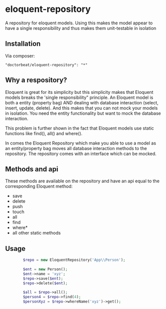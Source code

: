 # eloquent-repository
A repository for eloquent models. Using this makes the model appear to have a single responsibility 
and thus makes them unit-testable in isolation

## Installation
Via composer:

```
"doctorbeat/eloquent-repository": "*"
```

## Why a respository?
Eloquent is great for its simplicity but this simplicity makes that Eloquent models breaks 
the 'single responsibility" principle. An Eloquent model is both a entity (property bag) AND dealing with database interaction 
(select, insert, update, delete). And this makes that you can not mock your models in isolation. You need the entity functionality
but want to mock the database interaction.

This problem is further shown in the fact that Eloquent models use static functions like find(), all() and where().

In comes the Eloquent Repository which make you able to use a model as an entity/property bag moves all database interaction
methods to the repository. The repository comes with an interface which can be mocked.

## Methods and api
These methods are available on the repository and have an api equal to the corresponding Eloquent method:
- save
- delete
- push
- touch
- all
- find
- where*
- all other static methods

## Usage
```php
        $repo = new EloquentRepository('App\\Person');
        
        $ent = new Person();
        $ent->name = 'xyz';
        $repo->save($ent);
        $repo->delete($ent);
        
        $all = $repo->all();
        $person4 = $repo->find(4);
        $personXyz = $repo->whereName('xyz')->get();
```
